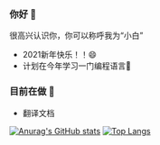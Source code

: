 ### 你好 👋
很高兴认识你，你可以称呼我为“小白”
 - 2021新年快乐！！😄
 - 计划在今年学习一门编程语言🌱
### 目前在做 🔭
 - 翻译文档
 
 [![Anurag's GitHub stats](https://github-readme-stats.vercel.app/api?username=SkeletonCold&count_private=true)](https://github.com/anuraghazra/github-readme-stats)
 [![Top Langs](https://github-readme-stats.vercel.app/api/top-langs/?username=SkeletonCold&hide=javascript,html&layout=compact)](https://github.com/anuraghazra/github-readme-stats)
<!--
**SkeletonCold/SkeletonCold** is a ✨ _special_ ✨ repository because its `README.md` (this file) appears on your GitHub profile.

Here are some ideas to get you started:

- 🔭 I’m currently working on ...
- 🌱 I’m currently learning ...
- 👯 I’m looking to collaborate on ...
- 🤔 I’m looking for help with ...
- 💬 Ask me about ...
- 📫 How to reach me: ...
- 😄 Pronouns: ...
- ⚡ Fun fact: ...
-->
